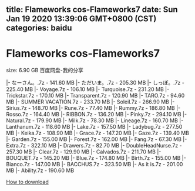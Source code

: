 
title: Flameworks cos-Flameworks7
date: Sun Jan 19 2020 13:39:06 GMT+0800 (CST)    
categories: baidu
---

# Flameworks cos-Flameworks7
size: 6.90 GB
 百度网盘-我的分享
 
|- なーさん。.7z - 141.60 MB
|- ただいま。.7z - 205.30 MB
|- しっぽ。.7z - 225.40 MB
|- Voyage.7z - 106.10 MB
|- Turquoise.7z - 231.20 MB
|- Trickstar.7z - 170.10 MB
|- Transparent.7z - 120.90 MB
|- TARO.7z - 94.60 MB
|- SUMMER VACATION.7z - 233.70 MB
|- Soleil.7z - 266.90 MB
|- Sirius.7z - 148.70 MB
|- Rune.7z - 77.40 MB
|- Rummy.7z - 186.80 MB
|- Rosso.7z - 164.40 MB
|- RIBBON.7z - 136.20 MB
|- Pinky.7z - 294.10 MB
|- Natural.7z - 179.90 MB
|- Milk.7z - 78.30 MB
|- Lineage.7z - 160.70 MB
|- Lanthanum.7z - 118.60 MB
|- Lake.7z - 157.50 MB
|- Ladybug.7z - 277.50 MB
|- Keika.7z - 108.90 MB
|- Grace.7z - 147.20 MB
|- Gaze.7z - 139.40 MB
|- Garden.7z - 155.00 MB
|- Forest.7z - 162.00 MB
|- Fang.7z - 67.30 MB
|- Extra.7z - 322.10 MB
|- Drawers.7z - 82.70 MB
|- DoubleHeadNurse.7z - 257.30 MB
|- Clear.7z - 129.90 MB
|- Calvados.7z - 211.70 MB
|- BOUQUET.7z - 145.20 MB
|- Blue.7z - 174.80 MB
|- Birth.7z - 155.00 MB
|- Bianco.7z - 147.00 MB
|- BACCHUS.7z - 323.50 MB
|- As it is.7z - 201.00 MB
|- Ability.7z - 190.60 MB

[How to download](https://bpcam.bemobtrk.com/go/2ceec3aa-1ca2-46d6-b9ff-aaa5c184517c?jno=300)